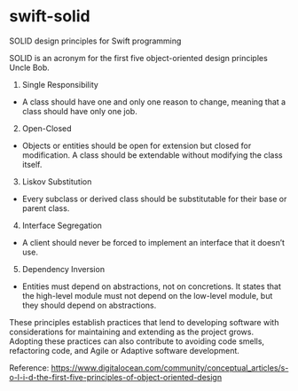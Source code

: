# swift-solid
SOLID design principles for Swift programming

SOLID is an acronym for the first five object-oriented design principles Uncle Bob.

1. Single Responsibility
- A class should have one and only one reason to change, meaning that a class should have only one job.

2. Open-Closed
- Objects or entities should be open for extension but closed for modification. A class should be extendable without modifying the class itself.

3. Liskov Substitution
- Every subclass or derived class should be substitutable for their base or parent class.

4. Interface Segregation
- A client should never be forced to implement an interface that it doesn’t use.

5. Dependency Inversion
- Entities must depend on abstractions, not on concretions. It states that the high-level module must not depend on the low-level module, but they should depend on abstractions.


These principles establish practices that lend to developing software with considerations for maintaining and extending as the project grows. Adopting these practices can also contribute to avoiding code smells, refactoring code, and Agile or Adaptive software development.

Reference: https://www.digitalocean.com/community/conceptual_articles/s-o-l-i-d-the-first-five-principles-of-object-oriented-design




